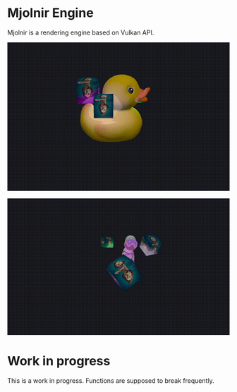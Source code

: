 # Mjolnir Engine

Mjolnir is a rendering engine based on Vulkan API.

![](./readme/duck.gif)

![](./readme/cesium-man.gif)

# Work in progress

This is a work in progress. Functions are supposed to break frequently.
